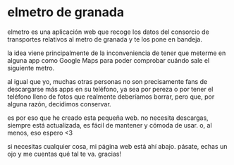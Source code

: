 # elmetro de granada

elmetro es una aplicación web que recoge los datos del consorcio de transportes relativos al metro de granada y te los pone en bandeja.

la idea viene principalmente de la inconveniencia de tener que meterme en alguna app como Google Maps para poder comprobar cuándo sale el siguiente metro.

al igual que yo, muchas otras personas no son precisamente fans de descargarse más apps en su teléfono, ya sea por pereza o por tener el teléfono lleno de fotos que realmente deberíamos borrar, pero que, por alguna razón, decidimos conservar.

es por eso que he creado esta pequeña web. no necesita descargas, siempre está actualizada, es fácil de mantener y cómoda de usar. o, al menos, eso espero <3

si necesitas cualquier cosa, mi página web está ahí abajo. pásate, echas un ojo y me cuentas qué tal te va. gracias!
